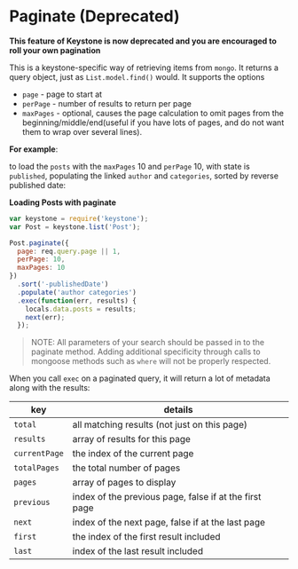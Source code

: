 # Paginate (Deprecated)

**This feature of Keystone is now deprecated and you are encouraged to roll your own pagination**

This is a keystone-specific way of retrieving items from `mongo`. It returns a query object, just as `List.model.find()` would. It supports the options

- `page` - page to start at
- `perPage` - number of results to return per page
- `maxPages` - optional, causes the page calculation to omit pages from the beginning/middle/end(useful if you have lots of pages, and do not want them to wrap over several lines).

**For example**:

to load the `posts` with the `maxPages` 10 and `perPage` 10, with state is `published`, populating the linked `author` and `categories`, sorted by reverse published date:

**Loading Posts with paginate**

```javascript
var keystone = require('keystone');
var Post = keystone.list('Post');

Post.paginate({
  page: req.query.page || 1,
  perPage: 10,
  maxPages: 10
})
  .sort('-publishedDate')
  .populate('author categories')
  .exec(function(err, results) {
    locals.data.posts = results;
    next(err);
  });
```

> NOTE: All parameters of your search should be passed in to the paginate method. Adding additional specificity through calls to mongoose methods such as `where` will not be properly respected.

When you call `exec` on a paginated query, it will return a lot of metadata along with the results:

key | details
---|---
`total` | all matching results (not just on this page)
`results` | array of results for this page
`currentPage` | the index of the current page
`totalPages` | the total number of pages
`pages` | array of pages to display
`previous` | index of the previous page, false if at the first page
`next` | index of the next page, false if at the last page
`first` | the index of the first result included
`last` | index of the last result included
